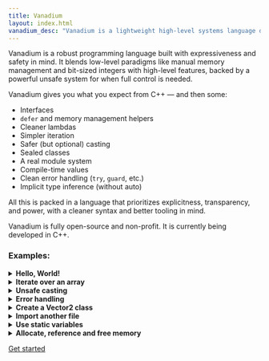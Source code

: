 ```yaml
---
title: Vanadium
layout: index.html
vanadium_desc: "Vanadium is a lightweight high-level systems language designed for clarity, safety, and reliability."
---
```

Vanadium is a robust programming language built with expressiveness and safety in mind. It blends low-level paradigms like manual memory management and bit-sized integers with high-level features, backed by a powerful unsafe system for when full control is needed.

Vanadium gives you what you expect from C++ — and then some:

- Interfaces
- `defer` and memory management helpers
- Cleaner lambdas
- Simpler iteration
- Safer (but optional) casting
- Sealed classes
- A real module system
- Compile-time values
- Clean error handling (`try`, `guard`, etc.)
- Implicit type inference (without auto)

All this is packed in a language that prioritizes explicitness, transparency, and power, with a cleaner syntax and better tooling in mind.

Vanadium is fully open-source and non-profit. It is currently being developed in C++.

### Examples:

<details> 
<summary><strong>Hello, World!</strong></summary>

```vanadium
from "std/IO" include println;

static func main() {
    println("Hello, World!");
}
```

</details>

<details> 
<summary><strong>Iterate over an array</strong></summary>

```vanadium
from "std/IO" include println;

static func main() {
    let names = ["Jhon", "Tom", "Angela", "Luca"];
    for name in names {
        println("Hello, " + name + "!");
    }
}
```

</details>

<details> 
<summary><strong>Unsafe casting</strong></summary>

```vanadium
static func main() {
    let long_int: long = 0xFFFFF;

    @@ Unsafe narrowing cast
    let to_short: short = unsafe { long_int as short };

    unsafe {
        let to_float: float = long_int as float;
    };
}
```

</details>

<details> 
<summary><strong>Error handling</strong></summary>

```vanadium
from "std/IO" include println;
from "std/errors" include Exception;

func div(a: int, b: int): !int {
    return a / b unless b == 0 ifso throw new Exception("Can't divide by zero");
}

static func main() {
    let result = try div(5, 0) catch {|err|
        println("Error: " + err);
        return;
    };
    println("Result: " + result);
}
```
</details>

<details> 
<summary><strong>Create a Vector2 class</strong></summary>

```vanadium
class Vector2 {
    public x: float,
    public y: float,

    static func new(self: &Vector2, x: float, y: float) {
        self.x = x;
        self.y = y;
    }
}

static func main() {
    let my_vec = new Vector2(0.6, 4.7);
}
```

</details>

<details> 
<summary><strong>Import another file</strong></summary>

File `math.vn`:

```vanadium
export static func add(a: int, b: int): int {
    a + b
}
```


File `main.vn`:

```vanadium
from "std/IO" include println;
include "math";

static func main() {
    println(add(5, 5));
}
```

</details>

<details> 
<summary><strong>Use static variables</strong></summary>

File config.vn:

```vanadium
struct Config {
    public secrets: {string}string = {};
}

export static conf = new Config;
```

File secrets.vn:

```vanadium
include "config";

export static func init_secrets() {
    config.conf.secrets["PASSW"] = "passivationisthebest123";
}
```

File main.vn:

```vanadium
from "std/IO" include println;
include "config";
include "secrets";

static func main() {
    init_secrets();
    println(conf.secrets);
}
```

</details>

<details>
<summary>
<strong>Allocate, reference and free memory</strong></summary>

```vanadium
@@ Ignore this! Jump directly to main.
static func assert(condition: bool, message: string?)  {
    throw new Exception(message ifnot "Assertion failed!") unless condition;
}

static func main() {
    @/ Manually allocated array
    let arr = new [4]ulong;
    assert(arr[2] == 0);
    arr[2] = 0xFFFFF;
    defer delete arr;

    let num = 7;
    @/ Reference to variable "num"
    let ptr = &amp;num; @@ Referencing
    defer delete ptr;

    *ptr = 5;
    assert(num == 5);
}
```

</details>

[Get started](/docs/)

